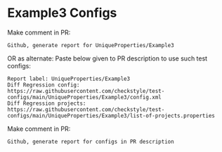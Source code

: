 # Example3 Configs
Make comment in PR:
```
Github, generate report for UniqueProperties/Example3
```
OR as alternate:
Paste below given to PR description to use such test configs:
```
Report label: UniqueProperties/Example3
Diff Regression config: https://raw.githubusercontent.com/checkstyle/test-configs/main/UniqueProperties/Example3/config.xml
Diff Regression projects: https://raw.githubusercontent.com/checkstyle/test-configs/main/UniqueProperties/Example3/list-of-projects.properties
```
Make comment in PR:
```
Github, generate report for configs in PR description
```
